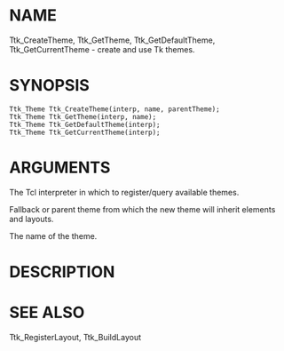 # NAME

Ttk_CreateTheme, Ttk_GetTheme, Ttk_GetDefaultTheme,
Ttk_GetCurrentTheme - create and use Tk themes.

# SYNOPSIS

    Ttk_Theme Ttk_CreateTheme(interp, name, parentTheme);
    Ttk_Theme Ttk_GetTheme(interp, name);
    Ttk_Theme Ttk_GetDefaultTheme(interp);
    Ttk_Theme Ttk_GetCurrentTheme(interp);

# ARGUMENTS

The Tcl interpreter in which to register/query available themes.

Fallback or parent theme from which the new theme will inherit elements
and layouts.

The name of the theme.

# DESCRIPTION

# SEE ALSO

Ttk_RegisterLayout, Ttk_BuildLayout
